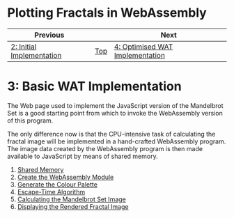 # Plotting Fractals in WebAssembly

| Previous | | Next
|---|---|---
| [2: Initial Implementation](../02%20Initial%20Implementation/) | [Top](/2021/12/07/plotting-fractals-in-webassembly.html) | [4: Optimised WAT Implementation](../04%20WAT%20Optimised%20Implementation/)

# 3: Basic WAT Implementation

The Web page used to implement the JavaScript version of the Mandelbrot Set is a good starting point from which to invoke the WebAssembly version of this program.

The only difference now is that the CPU-intensive task of calculating the fractal image will be implemented in a hand-crafted WebAssembly program.  The image data created by the WebAssembly program is then made available to JavaScript by means of shared memory.

1. [Shared Memory](./01/)
1. [Create the WebAssembly Module](./02/)
1. [Generate the Colour Palette](./03/)
1. [Escape-Time Algorithm](./04/)
1. [Calculating the Mandelbrot Set Image](./05/)
1. [Displaying the Rendered Fractal Image](./06/)
